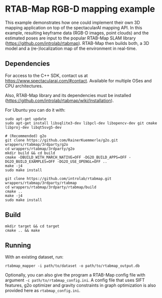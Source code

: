 # RTAB-Map RGB-D mapping example

This example demonstrates how one could implement their own 3D mapping application on top of the spectacularAI mapping API.
In this example, resulting keyframe data (RGB-D images, point clouds) and the estimated poses are input to the popular RTAB-Map SLAM library (https://github.com/introlab/rtabmap).
RTAB-Map then builds both, a 3D model and a (re-)localization map of the environment in real-time.

## Dependencies

For access to the C++ SDK, contact us at https://www.spectacularai.com/#contact. Available for multiple OSes and CPU architectures.

Also, RTAB-Map library and its dependencies must be installed (https://github.com/introlab/rtabmap/wiki/Installation).

For Ubuntu you can do it with:
```
sudo apt-get update
sudo apt-get install libsqlite3-dev libpcl-dev libopencv-dev git cmake libproj-dev libqt5svg5-dev

# (Recommended) g2o
git clone https://github.com/RainerKuemmerle/g2o.git wrappers/rtabmap/3rdparty/g2o
cd wrappers/rtabmap/3rdparty/g2o
mkdir build && cd build
cmake -DBUILD_WITH_MARCH_NATIVE=OFF -DG2O_BUILD_APPS=OFF -DG2O_BUILD_EXAMPLES=OFF -DG2O_USE_OPENGL=OFF ..
make -j4
sudo make install

git clone https://github.com/introlab/rtabmap.git wrappers/rtabmap/3rdparty/rtabmap
cd wrappers/rtabmap/3rdparty/rtabmap/build
cmake ..
make -j4
sudo make install
```

## Build

```
mkdir target && cd target
cmake .. && make
```

## Running

With an existing dataset, run:
```
rtabmap_mapper -i path/to/dataset -o path/to/rtabmap_output.db
```

Optionally, you can also give the program a RTAB-Map config file with argument `-c path/to/rtabmap_config.ini`.
A config file that uses SIFT features, g2o optimizer and gravity constraints in graph optimization is also provided here as `rtabmap_config.ini`.
